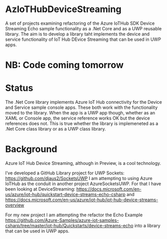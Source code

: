 # AzIoTHubDeviceStreaming
A set of projects examining refactoring of the Azure IoTHub SDK Device Streaming Echo sample functionality as a .Net Core and as a UWP reusable library. The aim is to develop a library taht implements the device and service functionality of IoT Hub DEvice Streaming that can be used in UWP apps.

# NB: Code coming tomorrow

# Status
The .Net Core library implements Azure IoT Hub connectivity for the Device and Service sample console apps. These both work with the functionality moved to the library. When the app is a UWP app though, whether as an XAML or Console app, the service reference works OK but the device references does not. This is true whether the library is implemeneted as a .Net Core class library or as a UWP class library.

# Background
Azure IoT Hub Device Streaming, although in Preview, is a cool technology.

I’ve developed a GitHub Library project for UWP Sockets:  https://github.com/djaus2/SocketsUWP
I am attempting to using Azure IoTHub as the conduit in another project AzureSocketsUWP.
For that I have been looking at DeviceStreaming:
https://docs.microsoft.com/en-us/azure/iot-hub/quickstart-device-streams-echo-csharp
and
https://docs.microsoft.com/en-us/azure/iot-hub/iot-hub-device-streams-overview

For my new project I am attempting the refactor the Echo Example 
https://github.com/Azure-Samples/azure-iot-samples-csharp/tree/master/iot-hub/Quickstarts/device-streams-echo
into a library that can be used in UWP apps.

